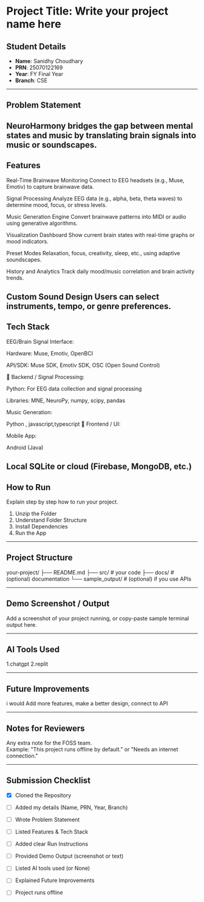 # Project Title: Write your project name here

## Student Details
- **Name**: Sanidhy Choudhary 
- **PRN**: 25070122169 
- **Year**: FY Final Year  
- **Branch**: CSE

---

## Problem Statement
NeuroHarmony bridges the gap between mental states and music by translating brain signals into music or soundscapes.
---

## Features
Real-Time Brainwave Monitoring
Connect to EEG headsets (e.g., Muse, Emotiv) to capture brainwave data.

Signal Processing
Analyze EEG data (e.g., alpha, beta, theta waves) to determine mood, focus, or stress levels.

Music Generation Engine
Convert brainwave patterns into MIDI or audio using generative algorithms.

Visualization Dashboard
Show current brain states with real-time graphs or mood indicators.

Preset Modes
Relaxation, focus, creativity, sleep, etc., using adaptive soundscapes.

History and Analytics
Track daily mood/music correlation and brain activity trends.

Custom Sound Design
Users can select instruments, tempo, or genre preferences.
---

## Tech Stack
EEG/Brain Signal Interface:

Hardware: Muse, Emotiv, OpenBCI

API/SDK: Muse SDK, Emotiv SDK, OSC (Open Sound Control)

🧪 Backend / Signal Processing:

Python: For EEG data collection and signal processing

Libraries: MNE, NeuroPy, numpy, scipy, pandas

Music Generation:

Python , javascript,typescript
🎵 Frontend / UI:

Mobile App:

Android (Java)

Local SQLite or cloud (Firebase, MongoDB, etc.)
---

## How to Run
Explain step by step how to run your project.   
1. Unzip the Folder  
2. Understand Folder Structure  
3. Install Dependencies
4. Run the App

---

## Project Structure

your-project/ ├── README.md ├── src/        # your code ├── docs/       # (optional) documentation └── sample_output/   # (optional) if you use APIs

---

## Demo Screenshot / Output
Add a screenshot of your project running, or copy-paste sample terminal output here.

---

## AI Tools Used
1.chatgpt
2.replit

---

## Future Improvements
i would Add more features, make a better design, connect to API


---

## Notes for Reviewers
Any extra note for the FOSS team.  
Example: "This project runs offline by default." or "Needs an internet connection."

---

## Submission Checklist 
- [x] Cloned the Repository 
- [ ] Added my details (Name, PRN, Year, Branch)  
- [ ] Wrote Problem Statement  
- [ ] Listed Features & Tech Stack  
- [ ] Added clear Run Instructions  
- [ ] Provided Demo Output (screenshot or text)  
- [ ] Listed AI tools used (or None)  
- [ ] Explained Future Improvements  
- [ ] Project runs offline

